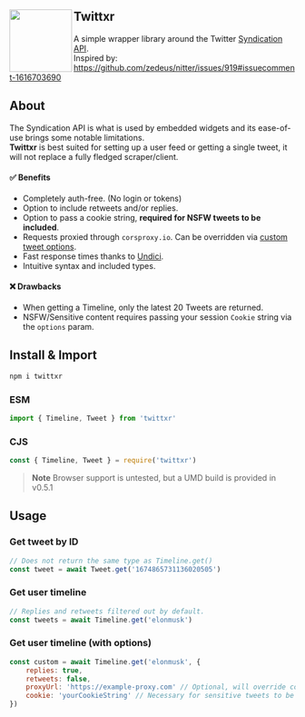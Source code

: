 <div align="left">
  <a href="https://twitter.com/elonmusk/status/1685096284275802112">
    <img align="left" src="https://cdn.discordapp.com/attachments/966369739679080578/1137401149901779004/Twittxr.png" width="110">
  </a>
  <h2>Twittxr</h2>
</div>

A simple wrapper library around the Twitter [Syndication API](https://syndication.twitter.com/srv/timeline-profile/screen-name/elonmusk?showReplies=true).<br>
Inspired by: https://github.com/zedeus/nitter/issues/919#issuecomment-1616703690

## About
The Syndication API is what is used by embedded widgets and its ease-of-use brings some notable limitations.<br>
**Twittxr** is best suited for setting up a user feed or getting a single tweet, it will not replace a fully fledged scraper/client.

#### ✅  Benefits
- Completely auth-free. (No login or tokens)
- Option to include retweets and/or replies.
- Option to pass a cookie string, **required for NSFW tweets to be included**.
- Requests proxied through `corsproxy.io`. Can be overridden via [custom tweet options](#get-user-timeline).
- Fast response times thanks to [Undici](https://github.com/nodejs/undici).
- Intuitive syntax and included types.

#### ❌ Drawbacks
- When getting a Timeline, only the latest 20 Tweets are returned.
- NSFW/Sensitive content requires passing your session `Cookie` string via the `options` param.

## Install & Import
```bash
npm i twittxr
```

### ESM
```js
import { Timeline, Tweet } from 'twittxr'
```
### CJS
```js
const { Timeline, Tweet } = require('twittxr')
```

> **Note**
> Browser support is untested, but a UMD build is provided in v0.5.1

## Usage
### Get tweet by ID
```js
// Does not return the same type as Timeline.get()
const tweet = await Tweet.get('1674865731136020505')
```

### Get user timeline
```js
// Replies and retweets filtered out by default.
const tweets = await Timeline.get('elonmusk')
```

### Get user timeline (with options)
```js
const custom = await Timeline.get('elonmusk', {
    replies: true,
    retweets: false,
    proxyUrl: 'https://example-proxy.com' // Optional, will override corsproxy.io
    cookie: 'yourCookieString' // Necessary for sensitive tweets to be included.
})
```
